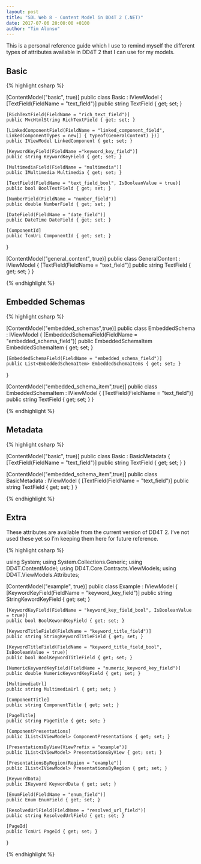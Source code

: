 ```yaml
---
layout: post
title: "SDL Web 8 - Content Model in DD4T 2 (.NET)"
date: 2017-07-06 20:00:00 +0100
author: "Tim Alonso"
---
```


This is a personal reference guide which I use to remind myself the different types of attributes available in DD4T 2 that I can use for my models.

## Basic

{% highlight csharp %}

[ContentModel("basic", true)]
public class Basic : IViewModel
{
    [TextField(FieldName = "text_field")]
    public string TextField { get; set; }
 
    [RichTextField(FieldName = "rich_text_field")]
    public MvcHtmlString RichTextField { get; set; }
 
    [LinkedComponentField(FieldName = "linked_component_field", LinkedComponentTypes = new[] { typeof(GeneralContent) })]
    public IViewModel LinkedComponent { get; set; }
 
    [KeywordKeyField(FieldName ="keyword_key_field")]
    public string KeywordKeyField { get; set; }
 
    [MultimediaField(FieldName = "multimedia")]
    public IMultimedia Multimedia { get; set; }
 
    [TextField(FieldName = "text_field_bool", IsBooleanValue = true)]
    public bool BoolTextField { get; set; }
 
    [NumberField(FieldName = "number_field")]
    public double NumberField { get; set; }
 
    [DateField(FieldName = "date_field")]
    public DateTime DateField { get; set; }
 
    [ComponentId]
    public TcmUri ComponentId { get; set; }
}
 
[ContentModel("general_content", true)]
public class GeneralContent : IViewModel
{
    [TextField(FieldName = "text_field")]
    public string TextField { get; set; }
}

{% endhighlight %}

## Embedded Schemas

{% highlight csharp %}

[ContentModel("embedded_schemas",true)]
public class EmbeddedSchema : IViewModel
{
    [EmbeddedSchemaField(FieldName = "embedded_schema_field")]
    public EmbeddedSchemaItem EmbeddedSchemaItem { get; set; }
 
    [EmbeddedSchemaField(FieldName = "embedded_schema_field")]
    public List<EmbeddedSchemaItem> EmbeddedSchemaItems { get; set; }
}
 
[ContentModel("embedded_schema_item",true)]
public class EmbeddedSchemaItem : IViewModel
{
    [TextField(FieldName = "text_field")]
    public string TextField { get; set; }
}

{% endhighlight %}

## Metadata

{% highlight csharp %}

[ContentModel("basic", true)]
public class Basic : BasicMetadata
{
    [TextField(FieldName = "text_field")]
    public string TextField { get; set; }
}
 
[ContentModel("embedded_schema_item",true)]
public class BasicMetadata : IViewModel
{
    [TextField(FieldName = "text_field")]
    public string TextField { get; set; }
}

{% endhighlight %}

## Extra

These attributes are available from the current version of DD4T 2. I’ve not used these yet so I’m keeping them here for future reference.

{% highlight csharp %}

using System;
using System.Collections.Generic;
using DD4T.ContentModel;
using DD4T.Core.Contracts.ViewModels;
using DD4T.ViewModels.Attributes;
 
[ContentModel("example", true)]
public class Example : IViewModel
{
    [KeywordKeyField(FieldName = "keyword_key_field")]
    public string StringKewordKeyField { get; set; }
 
    [KeywordKeyField(FieldName = "keyword_key_field_bool", IsBooleanValue = true)]
    public bool BoolKewordKeyField { get; set; }
 
    [KeywordTitleField(FieldName = "keyword_title_field")]
    public string StringKeywordTitleField { get; set; }
 
    [KeywordTitleField(FieldName = "keyword_title_field_bool", IsBooleanValue = true)]
    public bool BoolKeywordTitleField { get; set; }
 
    [NumericKeywordKeyField(FieldName = "numeric_keyword_key_field")]
    public double NumericKeywordKeyField { get; set; }
 
    [MultimediaUrl]
    public string MultimediaUrl { get; set; }
 
    [ComponentTitle]
    public string ComponentTitle { get; set; }
 
    [PageTitle]
    public string PageTitle { get; set; }
 
    [ComponentPresentations]
    public IList<IViewModel> ComponentPresentations { get; set; }
 
    [PresentationsByView(ViewPrefix = "example")]
    public IList<IViewModel> PresentationsByView { get; set; }
 
    [PresentationsByRegion(Region = "example")]
    public IList<IViewModel> PresentationsByRegion { get; set; }
 
    [KeywordData]
    public IKeyword KeywordData { get; set; }
 
    [EnumField(FieldName = "enum_field")]
    public Enum EnumField { get; set; }
 
    [ResolvedUrlField(FieldName = "resolved_url_field")]
    public string ResolvedUrlField { get; set; }
 
    [PageId]
    public TcmUri PageId { get; set; }
}

{% endhighlight %}